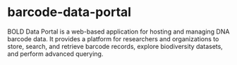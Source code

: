 # barcode-data-portal
BOLD Data Portal is a web-based application for hosting and managing DNA barcode data. It provides a platform for researchers and organizations to store, search, and retrieve barcode records, explore biodiversity datasets, and perform advanced querying.
